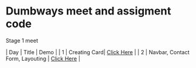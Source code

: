 # Dumbways meet and assigment code

Stage 1 meet

| Day | Title | Demo |
| 1 | Creating Card| [Click Here](https://dw-d1-m.vercel.app) |
| 2 | Navbar, Contact Form, Layouting | [Click Here](https://dw-d2-m.vercel.app) |
